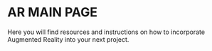 # AR MAIN PAGE

Here you will find resources and instructions on how to incorporate Augmented Reality into your next project.
